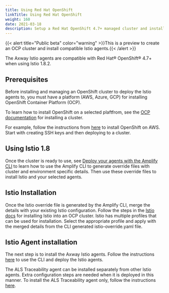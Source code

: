 ```yaml
---
title: Using Red Hat OpenShift
linkTitle: Using Red Hat OpenShift
weight: 160
date: 2021-03-18
description: Setup a Red Hat OpenShift 4.7+ managed cluster and install Axway Istio Agents
---
```

{{< alert title="Public beta" color="warning" >}}This is a preview to create an OCP cluster and install compatible Istio agents.{{< /alert >}}

The Axway Istio agents are compatible with Red Hat® OpenShift® 4.7+ when using Istio 1.8.2.

## Prerequisites

Before installing and managing an OpenShift cluster to deploy the Istio agents to, you must have a platform (AWS, Azure, GCP) for installing OpenShift Container Platform (OCP).

To learn how to install OpenShift on a selected plaftfrom, see the [OCP documentation](https://docs.openshift.com/container-platform/4.7/installing/installing-preparing.html) for installing a cluster.

For example, follow the instructions from [here](https://docs.openshift.com/container-platform/4.7/installing/installing_aws/installing-aws-default.html#ssh-agent-using_installing-aws-default) to install OpenShift on AWS. Start with creating SSH keys and then deploying to a cluster.

## Using Istio 1.8

Once the cluster is ready to use, see [Deploy your agents with the Amplify CLI](/docs/central/mesh_management/deploy-your-agents-with-the-amplify-cli/) to learn how to use the Amplify CLI to generate override files with cluster and environment specific details. Then use these override files to install Istio and your selected agents.

## Istio Installation

Once the Istio override file is generated by the Amplify CLI, merge the details with your existing Istio configuration. Follow the steps in the [Istio docs](https://istio.io/latest/docs/setup/platform-setup/openshift/) for installing Istio into an OCP cluster. Istio has multiple profiles that can be used for installation. Select the appropriate profile and apply with the merged details from the CLI generated istio-override.yaml file.

## Istio Agent installation

The next step is to install the Axway Istio agents. Follow the instructions [here](/docs/central/mesh_management/deploy-your-agents-with-the-amplify-cli) to use the CLI and deploy the Istio agents.

The ALS Traceability agent can be installed separately from other Istio agents. Extra configuration steps are needed when it is deployed in this manner. To install the ALS Traceability agent only, follow the instructions [here](/docs/central/mesh_management/traceability_agent_configuration).
